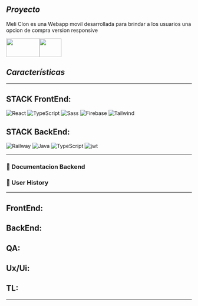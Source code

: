## *Proyecto*

Meli Clon es una Webapp movil desarrollada para brindar a los usuarios una opcion de compra version responsive

<img src="https://external-content.duckduckgo.com/iu/?u=https%3A%2F%2Ftse1.mm.bing.net%2Fth%3Fid%3DOIP.vWC5RURCV1fBl8udlr42cgHaDv%26pid%3DApi&f=1&ipt=25e1166774498de547b04fa85d5cba2422af1373ebbb19149fe2632c44907b2a&ipo=images" width="90" height="50"><img src="https://scontent.fros2-2.fna.fbcdn.net/v/t39.30808-6/299186025_168808675676315_5272485203387695428_n.jpg?_nc_cat=111&ccb=1-7&_nc_sid=a2f6c7&_nc_ohc=B6yrMkKiHwMAX-0xQ9t&_nc_ht=scontent.fros2-2.fna&oh=00_AfDGN0Yye0kK4s7iF8tR8x3JYTWnC17bqUOw9YD69lGnew&oe=64F93DA6" width="60" height="50">


## *Características*

<hr/>

## STACK FrontEnd:

![React](https://img.shields.io/badge/Angular-E23237?style=for-the-badge&logo=angular&logoColor=black) ![TypeScript](https://img.shields.io/badge/TypeScript-blue.svg?style=for-the-badge&logo=TypeScript&logoColor=white) ![Sass](https://img.shields.io/badge/SCSS-CC6699?style=for-the-badge&logo=sass&logoColor=white) ![Firebase](https://img.shields.io/badge/Firebase-FFCA28?style=for-the-badge&logo=firebase&logoColor=white) ![Tailwind](https://img.shields.io/badge/Tailwind-06B6D4?style=for-the-badge&logo=tailwindcss&logoColor=white)

## STACK BackEnd:

![Railway](https://img.shields.io/badge/Railway-0B0D0E?style=for-the-badge&logo=railway&logoColor=white) ![Java](https://img.shields.io/badge/Java-%23404d59.svg?style=for-the-badge&logo=JAVA&logoColor=%2361DAFB) ![TypeScript](https://img.shields.io/badge/TypeScript-blue.svg?style=for-the-badge&logo=TypeScript&logoColor=white) ![jwt](https://img.shields.io/badge/JWT-000000?style=for-the-badge&logo=JSON%20web%20tokens&logoColor=white)

<hr/>

### 🔗 Documentacion Backend

### 🔗 User History

<hr/>

## FrontEnd:

## BackEnd:

## QA:

## Ux/Ui:

## TL:

 <hr/>
